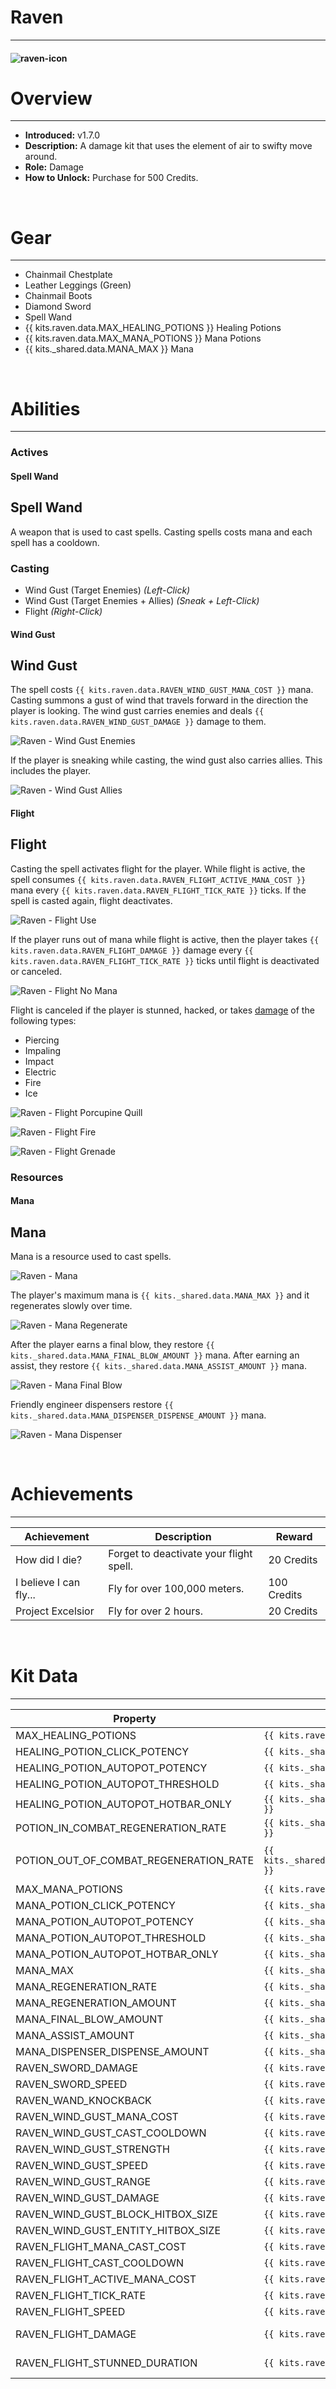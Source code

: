 # Raven

---

#### ![raven-icon](../assets/icons/raven-icon.jpg)

# Overview

---

- **Introduced:** v1.7.0
- **Description:** A damage kit that uses the element of air to swifty move around.
- **Role:** Damage
- **How to Unlock:** Purchase for 500 Credits.

<br />

# Gear

---

- Chainmail Chestplate
- Leather Leggings (Green)
- Chainmail Boots
- Diamond Sword
- Spell Wand
- {{ kits.raven.data.MAX_HEALING_POTIONS }} Healing Potions
- {{ kits.raven.data.MAX_MANA_POTIONS }} Mana Potions
- {{ kits._shared.data.MANA_MAX }} Mana

<br />

# Abilities

---

### Actives

<!-- tabs:start -->

#### **Spell Wand**

## Spell Wand

A weapon that is used to cast spells. Casting spells costs mana and each spell has a cooldown.

### Casting

- Wind Gust (Target Enemies) _(Left-Click)_
- Wind Gust (Target Enemies + Allies) _(Sneak + Left-Click)_
- Flight _(Right-Click)_

<!-- tabs:start -->

#### **Wind Gust**

## Wind Gust

The spell costs `{{ kits.raven.data.RAVEN_WIND_GUST_MANA_COST }}` mana. Casting summons a gust of wind that travels forward in the direction the player is looking. The wind gust carries enemies and deals `{{ kits.raven.data.RAVEN_WIND_GUST_DAMAGE }}` damage to them.

![Raven - Wind Gust Enemies](../assets/kits/raven/Raven%20-%20Wind%20Gust%20Enemies.gif)

If the player is sneaking while casting, the wind gust also carries allies. This includes the player.

![Raven - Wind Gust Allies](../assets/kits/raven/Raven%20-%20Wind%20Gust%20Allies.gif)

#### **Flight**

## Flight

Casting the spell activates flight for the player. While flight is active, the spell consumes `{{ kits.raven.data.RAVEN_FLIGHT_ACTIVE_MANA_COST }}` mana every `{{ kits.raven.data.RAVEN_FLIGHT_TICK_RATE }}` ticks. If the spell is casted again, flight deactivates.

![Raven - Flight Use](../assets/kits/raven/Raven%20-%20Flight%20Use.gif)

If the player runs out of mana while flight is active, then the player takes `{{ kits.raven.data.RAVEN_FLIGHT_DAMAGE }}` damage every `{{ kits.raven.data.RAVEN_FLIGHT_TICK_RATE }}` ticks until flight is deactivated or canceled.

![Raven - Flight No Mana](../assets/kits/raven/Raven%20-%20Flight%20No%20Mana.gif)

Flight is canceled if the player is stunned, hacked, or takes [damage](/systems/Damage#damage-types) of the following types:

- Piercing
- Impaling
- Impact
- Electric
- Fire
- Ice

![Raven - Flight Porcupine Quill](../assets/kits/raven/Raven%20-%20Flight%20Porcupine%20Quill.gif)

![Raven - Flight Fire](../assets/kits/raven/Raven%20-%20Flight%20Fire.gif)

![Raven - Flight Grenade](../assets/kits/raven/Raven%20-%20Flight%20Grenade.gif)

<!-- tabs:end -->

<!-- tabs:end -->

### Resources

<!-- tabs:start -->

#### **Mana**

## Mana

Mana is a resource used to cast spells.

![Raven - Mana](../assets/kits/raven/Raven%20-%20Mana.png)

The player's maximum mana is `{{ kits._shared.data.MANA_MAX }}` and it regenerates slowly over time.

![Raven - Mana Regenerate](../assets/kits/raven/Raven%20-%20Mana%20Regenerate.gif)

After the player earns a final blow, they restore `{{ kits._shared.data.MANA_FINAL_BLOW_AMOUNT }}` mana. After earning an assist, they restore `{{ kits._shared.data.MANA_ASSIST_AMOUNT }}` mana.

![Raven - Mana Final Blow](../assets/kits/raven/Raven%20-%20Mana%20Final%20Blow.gif)

Friendly engineer dispensers restore `{{ kits._shared.data.MANA_DISPENSER_DISPENSE_AMOUNT }}` mana.

![Raven - Mana Dispenser](../assets/kits/raven/Raven%20-%20Mana%20Dispenser.gif)

<!-- tabs:end -->
<br />

# Achievements

---

<!-- prettier-ignore -->
| Achievement | Description | Reward |
| ----------- | ----------- | ------ |
| How did I die? | Forget to deactivate your flight spell. | 20 Credits |
| I believe I can fly... | Fly for over 100,000 meters. | 100 Credits |
| Project Excelsior | Fly for over 2 hours. | 20 Credits |

<br />

# Kit Data

---

<!-- prettier-ignore -->
| Property | Value | Description |
|----------|-------|-------------|
| MAX_HEALING_POTIONS | `{{ kits.raven.data.MAX_HEALING_POTIONS }}` | {{ kitDataSharedDescriptions.MAX_HEALING_POTIONS }} |
| HEALING_POTION_CLICK_POTENCY | `{{ kits._shared.data.HEALING_POTION_CLICK_POTENCY }}` | {{ kitDataSharedDescriptions.HEALING_POTION_CLICK_POTENCY }} |
| HEALING_POTION_AUTOPOT_POTENCY | `{{ kits._shared.data.HEALING_POTION_AUTOPOT_POTENCY }}` | {{ kitDataSharedDescriptions.HEALING_POTION_AUTOPOT_POTENCY }} |
| HEALING_POTION_AUTOPOT_THRESHOLD | `{{ kits._shared.data.HEALING_POTION_AUTOPOT_THRESHOLD }}` | {{ kitDataSharedDescriptions.HEALING_POTION_AUTOPOT_THRESHOLD }} |
| HEALING_POTION_AUTOPOT_HOTBAR_ONLY | `{{ kits._shared.data.HEALING_POTION_AUTOPOT_HOTBAR_ONLY }}` | {{ kitDataSharedDescriptions.HEALING_POTION_AUTOPOT_HOTBAR_ONLY }} |
| POTION_IN_COMBAT_REGENERATION_RATE | `{{ kits._shared.data.POTION_IN_COMBAT_REGENERATION_RATE }}` | {{ kitDataSharedDescriptions.POTION_IN_COMBAT_REGENERATION_RATE }} |
| POTION_OUT_OF_COMBAT_REGENERATION_RATE | `{{ kits._shared.data.POTION_OUT_OF_COMBAT_REGENERATION_RATE }}` | {{ kitDataSharedDescriptions.POTION_OUT_OF_COMBAT_REGENERATION_RATE }} |
| MAX_MANA_POTIONS | `{{ kits.raven.data.MAX_MANA_POTIONS }}` | {{ kitDataSharedDescriptions.MAX_MANA_POTIONS }} |
| MANA_POTION_CLICK_POTENCY | `{{ kits._shared.data.MANA_POTION_CLICK_POTENCY }}` | {{ kitDataSharedDescriptions.MANA_POTION_CLICK_POTENCY }} |
| MANA_POTION_AUTOPOT_POTENCY | `{{ kits._shared.data.MANA_POTION_AUTOPOT_POTENCY }}` | {{ kitDataSharedDescriptions.MANA_POTION_AUTOPOT_POTENCY }} |
| MANA_POTION_AUTOPOT_THRESHOLD | `{{ kits._shared.data.MANA_POTION_AUTOPOT_THRESHOLD }}` | {{ kitDataSharedDescriptions.MANA_POTION_AUTOPOT_THRESHOLD }} |
| MANA_POTION_AUTOPOT_HOTBAR_ONLY | `{{ kits._shared.data.MANA_POTION_AUTOPOT_HOTBAR_ONLY }}` | {{ kitDataSharedDescriptions.MANA_POTION_AUTOPOT_HOTBAR_ONLY }} |
| MANA_MAX | `{{ kits._shared.data.MANA_MAX }}` | {{ kitDataSharedDescriptions.MANA_MAX }} |
| MANA_REGENERATION_RATE | `{{ kits._shared.data.MANA_REGENERATION_RATE }}` | {{ kitDataSharedDescriptions.MANA_REGENERATION_RATE }} |
| MANA_REGENERATION_AMOUNT | `{{ kits._shared.data.MANA_REGENERATION_AMOUNT }}` | {{ kitDataSharedDescriptions.MANA_REGENERATION_AMOUNT }} |
| MANA_FINAL_BLOW_AMOUNT | `{{ kits._shared.data.MANA_FINAL_BLOW_AMOUNT }}` | {{ kitDataSharedDescriptions.MANA_FINAL_BLOW_AMOUNT }} |
| MANA_ASSIST_AMOUNT | `{{ kits._shared.data.MANA_ASSIST_AMOUNT }}` | {{ kitDataSharedDescriptions.MANA_ASSIST_AMOUNT }} |
| MANA_DISPENSER_DISPENSE_AMOUNT | `{{ kits._shared.data.MANA_DISPENSER_DISPENSE_AMOUNT }}` | {{ kitDataSharedDescriptions.MANA_DISPENSER_DISPENSE_AMOUNT }} |
| RAVEN_SWORD_DAMAGE | `{{ kits.raven.data.RAVEN_SWORD_DAMAGE }}` | The base damage of the sword. |
| RAVEN_SWORD_SPEED | `{{ kits.raven.data.RAVEN_SWORD_SPEED }}` | The base speed of the sword. |
| RAVEN_WAND_KNOCKBACK | `{{ kits.raven.data.RAVEN_WAND_KNOCKBACK }}` | The level of the knockback enchantment on the spell wand. |
| RAVEN_WIND_GUST_MANA_COST | `{{ kits.raven.data.RAVEN_WIND_GUST_MANA_COST }}` | The cost of mana in order to cast the wind gust spell. |
| RAVEN_WIND_GUST_CAST_COOLDOWN | `{{ kits.raven.data.RAVEN_WIND_GUST_CAST_COOLDOWN }}` | The wind gust spell's cooldown in ticks. |
| RAVEN_WIND_GUST_STRENGTH | `{{ kits.raven.data.RAVEN_WIND_GUST_STRENGTH }}` | The entity knockback strength of the wind gust spell. |
| RAVEN_WIND_GUST_SPEED | `{{ kits.raven.data.RAVEN_WIND_GUST_SPEED }}` | The speed at which the wind gust spell travels. (0 = no travel time) |
| RAVEN_WIND_GUST_RANGE | `{{ kits.raven.data.RAVEN_WIND_GUST_RANGE }}` | The maximum travel distance, in meters, of the wind gust spell.
| RAVEN_WIND_GUST_DAMAGE | `{{ kits.raven.data.RAVEN_WIND_GUST_DAMAGE }}` | The damage dealt to enemies from the wind gust spell. |
| RAVEN_WIND_GUST_BLOCK_HITBOX_SIZE | `{{ kits.raven.data.RAVEN_WIND_GUST_BLOCK_HITBOX_SIZE }}` | The hitbox size of the wind gust spell that is used to detect block collision. |
| RAVEN_WIND_GUST_ENTITY_HITBOX_SIZE | `{{ kits.raven.data.RAVEN_WIND_GUST_ENTITY_HITBOX_SIZE }}` | The hitbox size of the wind gust spell that is used to detect entity collision. |
| RAVEN_FLIGHT_MANA_CAST_COST | `{{ kits.raven.data.RAVEN_FLIGHT_MANA_CAST_COST }}` | The cost of mana in order to cast the flight spell. |
| RAVEN_FLIGHT_CAST_COOLDOWN | `{{ kits.raven.data.RAVEN_FLIGHT_CAST_COOLDOWN }}` | The flight spell's cooldown in ticks. |
| RAVEN_FLIGHT_ACTIVE_MANA_COST | `{{ kits.raven.data.RAVEN_FLIGHT_ACTIVE_MANA_COST }}` | The cost of mana in order to maintain flight. |
| RAVEN_FLIGHT_TICK_RATE | `{{ kits.raven.data.RAVEN_FLIGHT_TICK_RATE }}` | The interval, in ticks, that the flight spell checks mana. |
| RAVEN_FLIGHT_SPEED | `{{ kits.raven.data.RAVEN_FLIGHT_SPEED }}` | The speed of the flight granted by the flight spell. |
| RAVEN_FLIGHT_DAMAGE | `{{ kits.raven.data.RAVEN_FLIGHT_DAMAGE }}` | The amount of damage the player takes when they don't have enough mana to maintain the flight spell. |
| RAVEN_FLIGHT_STUNNED_DURATION | `{{ kits.raven.data.RAVEN_FLIGHT_STUNNED_DURATION }}` | The duration, in ticks, after flight is canceled during which the player is unable to cast the flight spell. |
